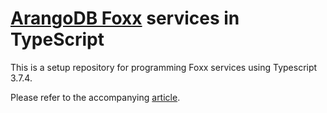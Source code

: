 # [ArangoDB Foxx](https://docs.arangodb.com/3.4/Manual/Foxx/) services in TypeScript

This is a setup repository for programming Foxx services using Typescript 3.7.4. 

Please refer to the accompanying [article](http://devblog.ztp.pt/using-typescript-for-programming-arangodb-foxx-services/).
